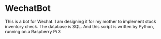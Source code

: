 # WechatBot
This is a bot for Wechat. I am designing it for my mother to implement stock inventory check. The database is SQL. And this script is written by Python, running on a Raspberry Pi 3
